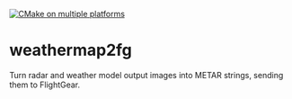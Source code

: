 [![CMake on multiple platforms](https://github.com/TheFGFSEagle/weathermap2fg/actions/workflows/cmake-multi-platform.yml/badge.svg)](https://github.com/TheFGFSEagle/weathermap2fg/actions/workflows/cmake-multi-platform.yml)

# weathermap2fg
Turn radar and weather model output images into METAR strings, sending them to FlightGear. 

